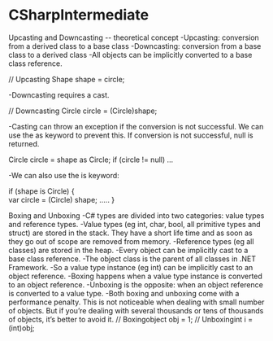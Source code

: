 # CSharpIntermediate

Upcasting and Downcasting -- theoretical concept
-Upcasting: conversion from a derived class to a base class
-Downcasting: conversion from a base class to a derived class
-All objects can be implicitly converted to a base class reference. 

// Upcasting
Shape shape = circle; 

-Downcasting requires a cast.

// Downcasting
Circle circle = (Circle)shape;

-Casting can throw an exception if the conversion is not successful. We can use the as keyword to prevent this. If conversion is not successful, null is returned. 

Circle circle = shape as Circle;
if (circle != null) ...

-We can also use the is keyword:

if (shape is Circle)
{    
var circle = (Circle) shape;
.....
}


Boxing and Unboxing
-C# types are divided into two categories: value types and reference types.
-Value types (eg int, char, bool, all primitive types and struct) are stored in the stack. They have a short life time and as soon as they go out of scope are removed from memory.
-Reference types (eg all classes) are stored in the heap. 
-Every object can be implicitly cast to a base class reference. 
-The object class is the parent of all classes in .NET Framework.
-So a value type instance (eg int) can be implicitly cast to an object reference. 
-Boxing happens when a value type instance is converted to an object reference. 
-Unboxing is the opposite: when an object reference is converted to a value type.
-Both boxing and unboxing come with a performance penalty. This is not noticeable when dealing with small number of objects. But if you’re dealing with several thousands or tens of thousands of objects, it’s better to avoid it. 
// Boxingobject 
obj = 1; 
// Unboxingint 
i = (int)obj;
